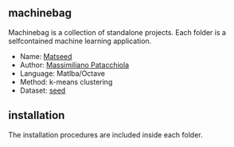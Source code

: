 machinebag
-----------

Machinebag is a collection of standalone projects. Each folder is a selfcontained machine learning application.


- Name: [Matseed](./matseed)
- Author: [Massimiliano Patacchiola](http://mpatacchiola.github.io)
- Language: Matlba/Octave
- Method: k-means clustering
- Dataset: [seed](http://archive.ics.uci.edu/ml/datasets/seeds)



installation
------------

The installation procedures are included inside each folder.
